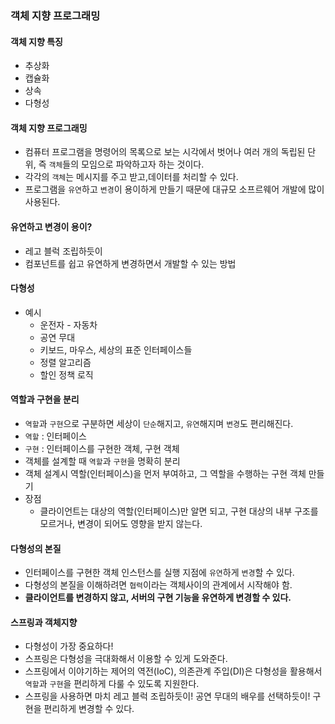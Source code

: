 ### 객체 지향 프로그래밍

#### 객체 지향 특징
* 추상화
* 캡슐화
* 상속
* 다형성

#### 객체 지향 프로그래밍
* 컴퓨터 프로그램을 명령어의 목록으로 보는 시각에서 벗어나 여러 개의 독립된 단위,
  즉 `객체`들의 모임으로 파악하고자 하는 것이다.
* 각각의 `객체`는 메시지를 주고 받고,데이터를 처리할 수 있다.
* 프로그램을 `유연`하고 `변경`이 용이하게 만들기 때문에 대규모 소프르웨어 개발에 많이 사용된다.
  
#### 유연하고 변경이 용이?
* 레고 블럭 조립하듯이
* 컴포넌트를 쉽고 유연하게 변경하면서 개발할 수 있는 방법

#### 다형성
* 예시
  * 운전자 - 자동차
  * 공연 무대
  * 키보드, 마우스, 세상의 표준 인터페이스들
  * 정렬 알고리즘
  * 할인 정책 로직

#### 역할과 구현을 분리
* `역할`과 `구현`으로 구분하면 세상이 `단순`해지고, `유연`해지며 `변경`도 편리해진다.
* `역할` : 인터페이스
* `구현` : 인터페이스를 구현한 객체, 구현 객체
* 객체를 설계할 때 `역할`과 `구현`을 명확히 분리
* 객체 설계시 역할(인터페이스)을 먼저 부여하고, 그 역할을 수행하는 구현 객체 만들기
* 장점
  * 클라이언트는 대상의 역할(인터페이스)만 알면 되고, 구현 대상의 내부 구조를 모르거나,
  변경이 되어도 영향을 받지 않는다.

#### 다형성의 본질
* 인터페이스를 구현한 객체 인스턴스를 실행 지점에 `유연`하게 `변경`할 수 있다.
* 다형성의 본질을 이해하려면 `협력`이라는 객체사이의 관계에서 시작해야 함.
* **클라이언트를 변경하지 않고, 서버의 구현 기능을 유연하게 변경할 수 있다.**

#### 스프링과 객체지향
* 다형성이 가장 중요하다!
* 스프링은 다형성을 극대화해서 이용할 수 있게 도와준다.
* 스프링에서 이야기하는 제어의 역전(IoC), 의존관계 주입(DI)은 다형성을 활용해서 `역할`과
`구현`을 편리하게 다룰 수 있도록 지원한다.
* 스프링을 사용하면 마치 레고 블럭 조립하듯이! 공연 무대의 배우를 선택하듯이! 구현을 편리하게
변경할 수 있다.